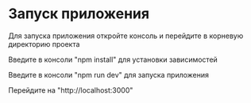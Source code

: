 # Запуск приложения

Для запуска приложения откройте консоль и перейдите в корневую директорию проекта

Введите в консоли "npm install" для установки зависимостей

Введите в консоли "npm run dev" для запуска приложения

Перейдите на "http://localhost:3000"


